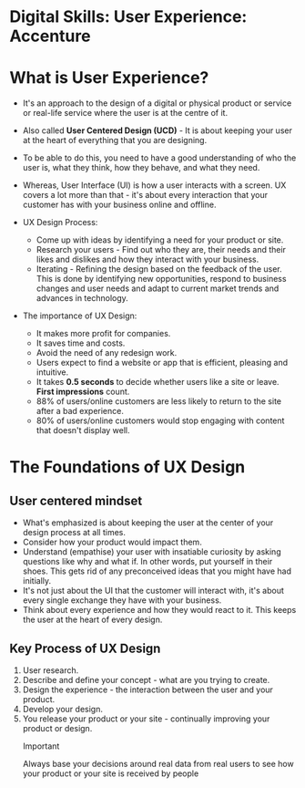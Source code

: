 # Digital Skills: User Experience: Accenture

<h1>What is User Experience?</h1>

- It's an approach to the design of a digital or physical product or service or real-life service where the user is at the centre of it.

- Also called **User Centered Design (UCD)** - It is about keeping your user at the heart of everything that you are designing.

- To be able to do this, you need to have a good understanding of who the user is, what they think, how they behave, and what they need.

- Whereas, User Interface (UI) is how a user interacts with a screen. UX covers a lot more than that - it's about every interaction that your customer has with your business online and offline.

- UX Design Process:

  - Come up with ideas by identifying a need for your product or site.
  - Research your users - Find out who they are, their needs and their likes and dislikes and how they interact with your business.
  - Iterating - Refining the design based on the feedback of the user. This is done by identifying new opportunities, respond to business changes and user needs and adapt to current market trends and advances in technology.

- The importance of UX Design:
  - It makes more profit for companies.
  - It saves time and costs.
  - Avoid the need of any redesign work.
  - Users expect to find a website or app that is efficient, pleasing and intuitive.
  - It takes **0.5 seconds** to decide whether users like a site or leave. **First impressions** count.
  - 88% of users/online customers are less likely to return to the site after a bad experience.
  - 80% of users/online customers would stop engaging with content that doesn't display well.

<h1>The Foundations of UX Design</h1>

<h2>User centered mindset</h2>

- What's emphasized is about keeping the user at the center of your design process at all times.
- Consider how your product would impact them.
- Understand (empathise) your user with insatiable curiosity by asking questions like why and what if. In other words, put yourself in their shoes. This gets rid of any preconceived ideas that you might have had initially.
- It's not just about the UI that the customer will interact with, it's about every single exchange they have with your business.
- Think about every experience and how they would react to it. This keeps the user at the heart of every design.

<h2>Key Process of UX Design</h2>

1. User research.
2. Describe and define your concept - what are you trying to create.
3. Design the experience - the interaction between the user and your product.
4. Develop your design.
5. You release your product or your site - continually improving your product or design.
   > [!IMPORTANT]
   > Always base your decisions around real data from real users to see how your product or your site is received by people
